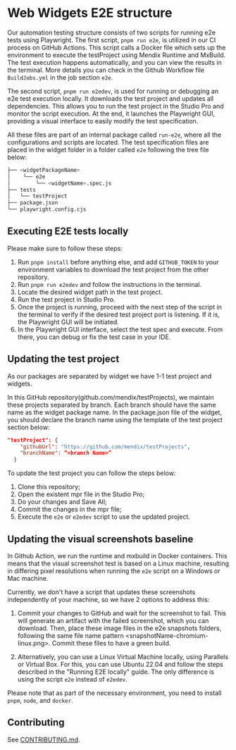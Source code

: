 # Web Widgets E2E structure

Our automation testing structure consists of two scripts for running e2e tests using Playwright. The first script, `pnpm run e2e`, is utilized in our CI process on GitHub Actions. This script calls a Docker file which sets up the environment to execute the testProject using Mendix Runtime and MxBuild. The test execution happens automatically, and you can view the results in the terminal. More details you can check in the Github Workflow file `BuildJobs.yml` in the job section `e2e`.

The second script, `pnpm run e2edev`, is used for running or debugging an e2e test execution locally. It downloads the test project and updates all dependencies. This allows you to run the test project in the Studio Pro and monitor the script execution. At the end, it launches the Playwright GUI, providing a visual interface to easily modify the test specification.

All these files are part of an internal package called `run-e2e`, where all the configurations and scripts are located. The test specification files are placed in the widget folder in a folder called `e2e` following the tree file below:

```sh
├── <widgetPackageName>
│    └── e2e
│        └── <widgetName>.spec.js
├── tests
│   └── testProject
├── package.json
└── playwright.config.cjs
```

## Executing E2E tests locally

Please make sure to follow these steps:

1. Run `pnpm install` before anything else, and add `GITHUB_TOKEN` to your environment variables to download the test project from the other repository.
2. Run `pnpm run e2edev` and follow the instructions in the terminal.
3. Locate the desired widget path in the test project.
4. Run the test project in Studio Pro.
5. Once the project is running, proceed with the next step of the script in the terminal to verify if the desired test project port is listening. If it is, the Playwright GUI will be initiated.
6. In the Playwright GUI interface, select the test spec and execute. From there, you can debug or fix the test case in your IDE.

## Updating the test project

As our packages are separated by widget we have 1-1 test project and widgets.

In this GitHub repository(github.com/mendix/testProjects), we maintain these projects separated by branch. Each branch should have the same name as the widget package name. In the package.json file of the widget, you should declare the branch name using the template of the test project section below:

```json
"testProject": {
    "githubUrl": "https://github.com/mendix/testProjects",
    "branchName": “<branch Name>”
  }
```

To update the test project you can follow the steps below:

1. Clone this repository;
2. Open the existent mpr file in the Studio Pro;
3. Do your changes and Save All;
4. Commit the changes in the mpr file;
5. Execute the `e2e` or `e2edev` script to use the updated project.

## Updating the visual screenshots baseline

In Github Action, we run the runtime and mxbuild in Docker containers. This means that the visual screenshot test is based on a Linux machine, resulting in differing pixel resolutions when running the `e2e` script on a Windows or Mac machine.

Currently, we don't have a script that updates these screenshots independently of your machine, so we have 2 options to address this:

1. Commit your changes to GitHub and wait for the screenshot to fail. This will generate an artifact with the failed screenshot, which you can download. Then, place these image files in the e2e snapshots folders, following the same file name pattern <snapshotName-chromium-linux.png>. Commit these files to have a green build.

2. Alternatively, you can use a Linux Virtual Machine locally, using Parallels or Virtual Box. For this, you can use Ubuntu 22.04 and follow the steps described in the "Running E2E locally" guide. The only difference is using the script `e2e` instead of `e2edev`.

Please note that as part of the necessary environment, you need to install `pnpm`, `node`, and `docker`.

## Contributing

See [CONTRIBUTING.md](https://github.com/mendix/web-widgets/blob/main/CONTRIBUTING.md).
